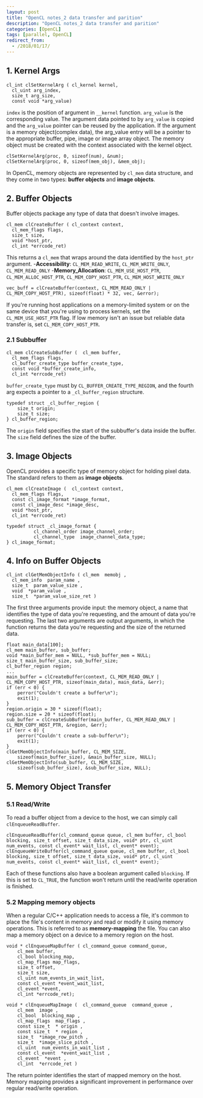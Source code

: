 ```yaml
---
layout: post
title: "OpenCL notes_2 data transfer and parition"
description: "OpenCL notes_2 data transfer and parition"
categories: [OpenCL]
tags: [parallel, OpenCL]
redirect_from:
  - /2018/01/17/
---
```


## 1. Kernel Args
```
cl_int clSetKernelArg ( cl_kernel kernel,
  cl_uint arg_index,
  size_t arg_size,
  const void *arg_value)
```
`index` is the position of argument in `__kernel` function. `arg_value` is the corresponding value. The argument data pointed to by `arg_value` is copied and the `arg_value` pointer can be reused by the application. 
If the argument is a memory object(complex data), the arg_value entry will be a pointer to the appropriate buffer, pipe, image or image array object. The memory object must be created with the context associated with the kernel object.
```
clSetKernelArg(proc, 0, sizeof(num), &num);
clSetKernelArg(proc, 0, sizeof(mem_obj), &mem_obj);
```
In OpenCL, memory objects are represented by `cl_mem` data structure, and they come in two types: **buffer objects** and **image objects**. 

## 2. Buffer Objects
Buffer objects package any type of data that doesn't involve images. 
```
cl_mem clCreateBuffer ( cl_context context,
  cl_mem_flags flags,
  size_t size,
  void *host_ptr,
  cl_int *errcode_ret)
```
This returns a `cl_mem` that wraps around the data identified by the `host_ptr` argument. 
-**Accessibility**: `CL_MEM_READ_WRITE`, `CL_MEM_WRITE_ONLY`, `CL_MEM_READ_ONLY`
-**Memory_Allocation**: `CL_MEM_USE_HOST_PTR`, `CL_MEM_ALLOC_HOST_PTR`, `CL_MEM_COPY_HOST_PTR`, `CL_MEM_HOST_WRITE_ONLY`
```
vec_buff = clCreateBuffer(context, CL_MEM_READ_ONLY | CL_MEM_COPY_HOST_PTR), sizeof(float) * 32, vec, &error);
```
If you're running host applications on a memory-limited system or on the same device that you're using to process kernels, set the `CL_MEM_USE_HOST_PTR` flag. 
If low memory isn't an issue but reliable data transfer is, set `CL_MEM_COPY_HOST_PTR`. 

### 2.1 Subbuffer
```
cl_mem clCreateSubBuffer (  cl_mem buffer,
  cl_mem_flags flags,
  cl_buffer_create_type buffer_create_type,
  const void *buffer_create_info,
  cl_int *errcode_ret)
```
`buffer_create_type` must by `CL_BUFFER_CREATE_TYPE_REGION`, and the fourth arg expects a pointer to a `_cl_buffer_region` structure. 
```
typedef struct _cl_buffer_region {
    size_t origin;
    size_t size;
} cl_buffer_region;
```
The `origin` field specifies the start of the subbuffer's data inside the buffer. The `size` field defines the size of the buffer. 

## 3. Image Objects
OpenCL provides a specific type of memory object for holding pixel data. The standard refers to them as **image objects**. 
```
cl_mem clCreateImage (  cl_context context,
  cl_mem_flags flags,
  const cl_image_format *image_format,
  const cl_image_desc *image_desc,
  void *host_ptr,
  cl_int *errcode_ret)
```
```
typedef struct _cl_image_format {
          cl_channel_order image_channel_order;
          cl_channel_type  image_channel_data_type;
} cl_image_format;
```

## 4. Info on Buffer Objects
```
cl_int clGetMemObjectInfo ( cl_mem  memobj ,
  cl_mem_info  param_name ,
  size_t  param_value_size ,
  void  *param_value ,
  size_t  *param_value_size_ret )
```
The first three arguments provide input: the memory object, a name that identifies the type of data you're requesting, and the amount of data you're requesting. The last two arguments are output arguments, in which the function returns the data you're requesting and the size of the returned data. 
```
float main_data[100];
cl_mem main_buffer, sub_buffer;
void *main_buffer_mem = NULL, *sub_buffer_mem = NULL;
size_t main_buffer_size, sub_buffer_size;
cl_buffer_region region;
...
main_buffer = clCreateBuffer(context, CL_MEM_READ_ONLY | CL_MEM_COPY_HOST_PTR, sizeof(main_data), main_data, &err);
if (err < 0) {
    perror("Couldn't create a buffer\n");
    exit(1);
}
region.origin = 30 * sizeof(float);
region.size = 20 * sizeof(float);
sub_buffer = clCreateSubBuffer(main_buffer, CL_MEM_READ_ONLY | CL_MEM_COPY_HOST_PTR, &region, &err);
if (err < 0) {
    perror("Couldn't create a sub-buffer\n");
    exit(1);
}
clGetMemObjectInfo(main_buffer, CL_MEM_SIZE, 
    sizeof(main_buffer_size), &main_buffer_size, NULL);
clGetMemObjectInfo(sub_buffer, CL_MEM_SIZE, 
    sizeof(sub_buffer_size), &sub_buffer_size, NULL);
```
## 5. Memory Object Transfer
### 5.1 Read/Write
To read a buffer object from a device to the host, we can simply call `clEnqueueReadBuffer`.
```
clEnqueueReadBuffer(cl_command_queue queue, cl_mem buffer, cl_bool blocking, size_t offset, size_t data_size, void* ptr, cl_uint num_events, const cl_event* wait_list, cl_event* event);
clEnqueueWriteBuffer(cl_command_queue queue, cl_mem buffer, cl_bool blocking, size_t offset, size_t data_size, void* ptr, cl_uint num_events, const cl_event* wait_list, cl_event* event);
```
Each of these functions also have a boolean argument called `blocking`. If this is set to `CL_TRUE`, the function won't return until the read/write operation is finished. 
### 5.2 Mapping memory objects
When a regular C/C++ application needs to access a file, it's common to place the file's content in memory and read or modify it using memory operations. This is referred to as **memory-mapping** the file. You can also map a memory object on a device to a memory region on the host. 
```
void * clEnqueueMapBuffer (	cl_command_queue command_queue,
 	cl_mem buffer,
 	cl_bool blocking_map,
 	cl_map_flags map_flags,
 	size_t offset,
 	size_t size,
 	cl_uint num_events_in_wait_list,
 	const cl_event *event_wait_list,
 	cl_event *event,
 	cl_int *errcode_ret);
 
void * clEnqueueMapImage (	cl_command_queue  command_queue ,
 	cl_mem  image ,
 	cl_bool  blocking_map ,
 	cl_map_flags  map_flags ,
 	const size_t  * origin ,
 	const size_t  * region ,
 	size_t  *image_row_pitch ,
 	size_t  *image_slice_pitch ,
 	cl_uint  num_events_in_wait_list ,
 	const cl_event  *event_wait_list ,
 	cl_event  *event ,
 	cl_int  *errcode_ret )
```
The return pointer identifies the start of mapped memory on the host. 
Memory mapping provides a significant improvement in performance over regular read/write operation. 